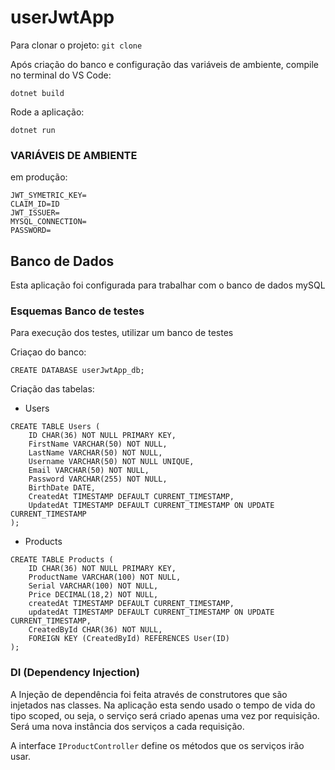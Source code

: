 # userJwtApp

Para clonar o projeto:
```git clone```

Após criação do banco e configuração das variáveis de ambiente, compile no terminal do VS Code:

```dotnet build```

Rode a aplicação:

```dotnet run```

### VARIÁVEIS DE AMBIENTE

em produção:

```
JWT_SYMETRIC_KEY=
CLAIM_ID=ID
JWT_ISSUER=
MYSQL_CONNECTION=
PASSWORD=
```

## Banco de Dados

Esta aplicação foi configurada para trabalhar com o banco de dados mySQL

### Esquemas Banco de testes

Para execução dos testes, utilizar um banco de testes

Criaçao do banco:
```
CREATE DATABASE userJwtApp_db;
```
Criação das tabelas:
- Users
```
CREATE TABLE Users (
    ID CHAR(36) NOT NULL PRIMARY KEY,
    FirstName VARCHAR(50) NOT NULL,
    LastName VARCHAR(50) NOT NULL,
    Username VARCHAR(50) NOT NULL UNIQUE,
    Email VARCHAR(50) NOT NULL,
    Password VARCHAR(255) NOT NULL,
    BirthDate DATE,
    CreatedAt TIMESTAMP DEFAULT CURRENT_TIMESTAMP,
    UpdatedAt TIMESTAMP DEFAULT CURRENT_TIMESTAMP ON UPDATE CURRENT_TIMESTAMP
);
```
- Products
```
CREATE TABLE Products (
    ID CHAR(36) NOT NULL PRIMARY KEY,
    ProductName VARCHAR(100) NOT NULL,
    Serial VARCHAR(100) NOT NULL,
    Price DECIMAL(18,2) NOT NULL,
    createdAt TIMESTAMP DEFAULT CURRENT_TIMESTAMP,
    updatedAt TIMESTAMP DEFAULT CURRENT_TIMESTAMP ON UPDATE CURRENT_TIMESTAMP,
    CreatedById CHAR(36) NOT NULL,
    FOREIGN KEY (CreatedById) REFERENCES User(ID)
);
```

### DI (Dependency Injection)

A Injeção de dependência foi feita através de construtores que são injetados nas classes. Na aplicação esta sendo usado o tempo de vida do tipo scoped, ou seja, o serviço será criado apenas uma vez por requisição. Será uma nova instância dos serviços a cada requisição.

A interface ```IProductController``` define os métodos que os serviços irão usar.



